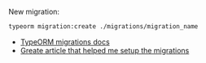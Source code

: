 New migration: 
```bash
typeorm migration:create ./migrations/migration_name
```

- [TypeORM migrations docs](https://typeorm.io/migrations)  
- [Greate article that helped me setup the migrations](https://vincentwargnier.medium.com/typeorm-in-nestjs-cannot-use-import-statement-outside-a-module-42f781267563)